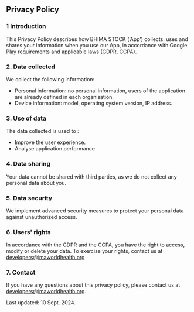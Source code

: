## Privacy Policy

### 1 Introduction
This Privacy Policy describes how BHIMA STOCK (‘App’) collects, uses and shares your information when you use our App, in accordance with Google Play requirements and applicable laws (GDPR, CCPA).

### 2. Data collected
We collect the following information:
- Personal information: no personal information, users of the application are already defined in each organisation.
- Device information: model, operating system version, IP address.

### 3. Use of data
The data collected is used to :
- Improve the user experience.
- Analyse application performance

### 4. Data sharing
Your data cannot be shared with third parties, as we do not collect any personal data about you.

### 5. Data security
We implement advanced security measures to protect your personal data against unauthorized access.

### 6. Users' rights
In accordance with the GDPR and the CCPA, you have the right to access, modify or delete your data. To exercise your rights, contact us at developers@imaworldhealth.org

### 7. Contact
If you have any questions about this privacy policy, please contact us at developers@imaworldhealth.org.

Last updated: 10 Sept. 2024.